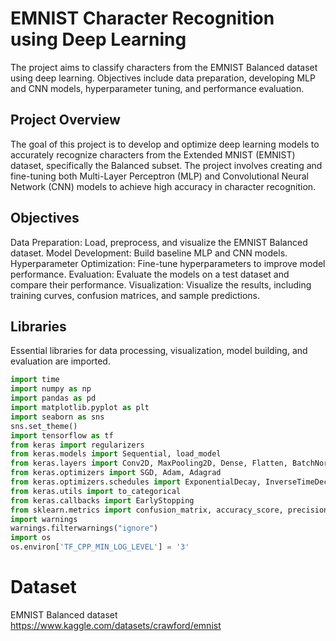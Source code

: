 # EMNIST Character Recognition using Deep Learning
The project aims to classify characters from the EMNIST Balanced dataset using deep learning. Objectives include data preparation, developing MLP and CNN models, hyperparameter tuning, and performance evaluation. 
## Project Overview
The goal of this project is to develop and optimize deep learning models to accurately recognize characters from the Extended MNIST (EMNIST) dataset, specifically the Balanced subset. The project involves creating and fine-tuning both Multi-Layer Perceptron (MLP) and Convolutional Neural Network (CNN) models to achieve high accuracy in character recognition.

## Objectives
Data Preparation: Load, preprocess, and visualize the EMNIST Balanced dataset.
Model Development: Build baseline MLP and CNN models.
Hyperparameter Optimization: Fine-tune hyperparameters to improve model performance.
Evaluation: Evaluate the models on a test dataset and compare their performance.
Visualization: Visualize the results, including training curves, confusion matrices, and sample predictions.

## Libraries
Essential libraries for data processing, visualization, model building, and evaluation are imported.
```python
import time
import numpy as np
import pandas as pd
import matplotlib.pyplot as plt
import seaborn as sns
sns.set_theme()
import tensorflow as tf
from keras import regularizers
from keras.models import Sequential, load_model
from keras.layers import Conv2D, MaxPooling2D, Dense, Flatten, BatchNormalization, Dropout, Activation
from keras.optimizers import SGD, Adam, Adagrad
from keras.optimizers.schedules import ExponentialDecay, InverseTimeDecay
from keras.utils import to_categorical
from keras.callbacks import EarlyStopping
from sklearn.metrics import confusion_matrix, accuracy_score, precision_score, recall_score, f1_score, ConfusionMatrixDisplay
import warnings
warnings.filterwarnings("ignore")
import os
os.environ['TF_CPP_MIN_LOG_LEVEL'] = '3'
```
# Dataset
EMNIST Balanced dataset https://www.kaggle.com/datasets/crawford/emnist
